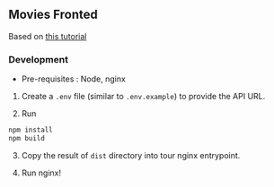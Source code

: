## Movies Fronted

Based on [this tutorial](https://www.youtube.com/watch?v=5PdEmeopJVQ&t=7731s)

### Development
+ Pre-requisites : Node, nginx

1. Create a `.env` file (similar to `.env.example`) to provide the API URL.

2. Run 
```bash
npm install
npm build
```

3. Copy the result of `dist` directory into tour nginx entrypoint.

4. Run nginx!